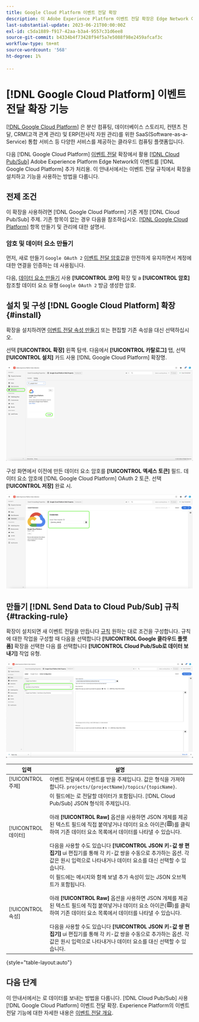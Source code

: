 ```yaml
---
title: Google Cloud Platform 이벤트 전달 확장
description: 이 Adobe Experience Platform 이벤트 전달 확장은 Edge Network 이벤트를 Google Cloud Platform으로 전송합니다.
last-substantial-update: 2023-06-21T00:00:00Z
exl-id: c5da1889-f917-42aa-b3a4-9557c31d6ee8
source-git-commit: b4334b4f73428f94f5a7e5088f98e2459afcaf3c
workflow-type: tm+mt
source-wordcount: '568'
ht-degree: 1%

---
```


# [!DNL Google Cloud Platform] 이벤트 전달 확장 기능

[[!DNL Google Cloud Platform]](https://cloud.google.com/) 은 분산 컴퓨팅, 데이터베이스 스토리지, 컨텐츠 전달, CRM(고객 관계 관리) 및 ERP(전사적 자원 관리)를 위한 SaaS(Software-as-a-Service) 통합 서비스 등 다양한 서비스를 제공하는 클라우드 컴퓨팅 플랫폼입니다.

다음 [!DNL Google Cloud Platform] [이벤트 전달](../../../ui/event-forwarding/overview.md) 확장에서 활용 [[!DNL Cloud Pub/Sub]](https://cloud.google.com/pubsub) Adobe Experience Platform Edge Network의 이벤트를 [!DNL Google Cloud Platform] 추가 처리용. 이 안내서에서는 이벤트 전달 규칙에서 확장을 설치하고 기능을 사용하는 방법을 다룹니다.

## 전제 조건

이 확장을 사용하려면 [!DNL Google Cloud Platform] 기존 계정 [!DNL Cloud Pub/Sub] 주제. 기존 항목이 없는 경우 다음을 참조하십시오. [[!DNL Google Cloud Platform]](https://cloud.google.com/pubsub/docs/create-topic) 항목 만들기 및 관리에 대한 설명서.

### 암호 및 데이터 요소 만들기

먼저, 새로 만들기 `Google OAuth 2` [이벤트 전달 암호](../../../ui/event-forwarding/secrets.md)값을 안전하게 유지하면서 계정에 대한 연결을 인증하는 데 사용됩니다.

다음, [데이터 요소 만들기](../../../ui/managing-resources/data-elements.md#create-a-data-element) 사용 **[!UICONTROL 코어]** 확장 및 a **[!UICONTROL 암호]** 참조할 데이터 요소 유형 `Google OAuth 2` 방금 생성한 암호.

## 설치 및 구성 [!DNL Google Cloud Platform] 확장 {#install}

확장을 설치하려면 [이벤트 전달 속성 만들기](../../../ui/event-forwarding/overview.md#properties) 또는 편집할 기존 속성을 대신 선택하십시오.

선택 **[!UICONTROL 확장]** 왼쪽 탐색. 다음에서 **[!UICONTROL 카탈로그]** 탭, 선택 **[!UICONTROL 설치]** 카드 사용 [!DNL Google Cloud Platform] 확장명.

![카탈로그 [!DNL Google Cloud Platform] 확장 강조 표시 설치.](../../../images/extensions/server/google-cloud-platform/install-extension.png)

구성 화면에서 이전에 만든 데이터 요소 암호를 **[!UICONTROL 액세스 토큰]** 필드. 데이터 요소 암호에 [!DNL Google Cloud Platform] OAuth 2 토큰. 선택 **[!UICONTROL 저장]** 완료 시.

![다음 [!DNL Google Cloud Platform] 확장 구성 페이지입니다.](../../../images/extensions/server/google-cloud-platform/configure-extension.png)

## 만들기 [!DNL Send Data to Cloud Pub/Sub] 규칙 {#tracking-rule}

확장이 설치되면 새 이벤트 전달을 만듭니다 [규칙](../../../ui/managing-resources/rules.md) 원하는 대로 조건을 구성합니다. 규칙에 대한 작업을 구성할 때 다음을 선택합니다 **[!UICONTROL Google 클라우드 플랫폼]** 확장을 선택한 다음 를 선택합니다 **[!UICONTROL Cloud Pub/Sub로 데이터 보내기]** 작업 유형.

![에 대한 작업 구성 보기 [!UICONTROL Google 클라우드 플랫폼], 작업이 강조 표시되고 [!UICONTROL Cloud Pub/Sub로 데이터 보내기].](../../../images/extensions/server/google-cloud-platform/event-action.png)

| 입력 | 설명 |
| --- | --- |
| [!UICONTROL 주제] | 이벤트 전달에서 이벤트를 받을 주제입니다. 값은 형식을 가져야 합니다. `projects/{projectName}/topics/{topicName}`. |
| [!UICONTROL 데이터] | 이 필드에는 로 전달할 데이터가 포함됩니다. [!DNL Cloud Pub/Sub] JSON 형식의 주제입니다.<br><br>아래 **[!UICONTROL Raw]** 옵션을 사용하면 JSON 개체를 제공된 텍스트 필드에 직접 붙여넣거나 데이터 요소 아이콘(![데이터 세트 아이콘](../../../images/extensions/server/aws/data-element-icon.png))를 클릭하여 기존 데이터 요소 목록에서 데이터를 나타낼 수 있습니다.<br><br>다음을 사용할 수도 있습니다 **[!UICONTROL JSON 키-값 쌍 편집기]** ui 편집기를 통해 각 키-값 쌍을 수동으로 추가하는 옵션. 각 값은 원시 입력으로 나타내거나 데이터 요소를 대신 선택할 수 있습니다. |
| [!UICONTROL 속성] | 이 필드에는 메시지와 함께 보낼 추가 속성이 있는 JSON 오브젝트가 포함됩니다.<br><br>아래 **[!UICONTROL Raw]** 옵션을 사용하면 JSON 개체를 제공된 텍스트 필드에 직접 붙여넣거나 데이터 요소 아이콘(![데이터 세트 아이콘](../../../images/extensions/server/aws/data-element-icon.png))를 클릭하여 기존 데이터 요소 목록에서 데이터를 나타낼 수 있습니다.<br><br>다음을 사용할 수도 있습니다 **[!UICONTROL JSON 키-값 쌍 편집기]** ui 편집기를 통해 각 키-값 쌍을 수동으로 추가하는 옵션. 각 값은 원시 입력으로 나타내거나 데이터 요소를 대신 선택할 수 있습니다. |

{style="table-layout:auto"}

## 다음 단계

이 안내서에서는 로 데이터를 보내는 방법을 다룹니다. [!DNL Cloud Pub/Sub] 사용 [!DNL Google Cloud Platform] 이벤트 전달 확장. Experience Platform의 이벤트 전달 기능에 대한 자세한 내용은 [이벤트 전달 개요](../../../ui/event-forwarding/overview.md).
